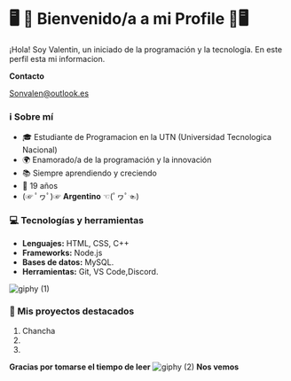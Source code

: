 # 🖥 🌟 Bienvenido/a a mi Profile 🌟🖥

¡Hola! Soy Valentin, un iniciado de la programación y la tecnología. En este perfil esta mi informacion. 





**Contacto**

Sonvalen@outlook.es

### ℹ️ Sobre mí
- 🎓 Estudiante de Programacion en la UTN (Universidad Tecnologica Nacional)
- 🌍 Enamorado/a de la programación y la innovación
- 📚 Siempre aprendiendo y creciendo
- 🎂 19 años
- (☞ ﾟヮﾟ)☞   **Argentino**  ☜(ﾟヮﾟ☜)

### 💻 Tecnologías y herramientas

- **Lenguajes:** HTML, CSS, C++
- **Frameworks:** Node.js
- **Bases de datos:** MySQL.
- **Herramientas:** Git, VS Code,Discord.

![giphy (1)](https://github.com/Sonvalen/Sonvalen/assets/156204496/d4f3bfef-b0f2-41b7-824f-22aef85fe2a1)

### 🚀 Mis proyectos destacados                                                                                    

1. Chancha
2.
3.

**Gracias por tomarse el tiempo de leer**  ![giphy (2)](https://github.com/Sonvalen/Sonvalen/assets/156204496/f4d68af0-4bd2-436b-b33c-db5137e060e1) **Nos vemos**



